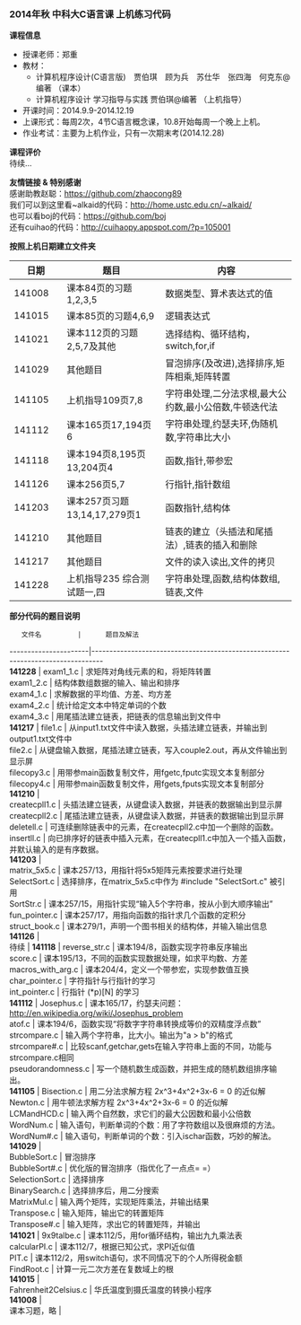 ### 2014年秋 中科大C语言课 上机练习代码  

**课程信息**  
- 授课老师：郑重  
- 教材：  
  - 计算机程序设计(C语言版)　贾伯琪　顾为兵　苏仕华　张四海　何克东@编著 （课本）  
  - 计算机程序设计 学习指导与实践  贾伯琪@编著 （上机指导）  
- 开课时间：2014.9.9-2014.12.19  
- 上课形式：每周2次，4节C语言概念课，10.8开始每周一个晚上上机。  
- 作业考试：主要为上机作业，只有一次期末考(2014.12.28)  


**课程评价**  
待续...  

   
**友情链接 & 特别感谢**  
感谢助教赵聪：https://github.com/zhaocong89  
我们可以到这里看~alkaid的代码：http://home.ustc.edu.cn/~alkaid/  
也可以看boj的代码：https://github.com/boj  
还有cuihao的代码：http://cuihaopy.appspot.com/?p=105001  


**按照上机日期建立文件夹**  

日期    |               题目              |           内容
--------|---------------------------------|--------------------------------------------------------    
141008　| 课本84页的习题1,2,3,5           | 数据类型、算术表达式的值  
141015  | 课本85页的习题4,6,9             | 逻辑表达式  
141021  | 课本112页的习题2,5,7及其他      | 选择结构、循环结构，switch,for,if  
141029  | 其他题目                        | 冒泡排序(及改进),选择排序,矩阵相乘,矩阵转置  
141105  | 上机指导109页7,8                | 字符串处理,二分法求根,最大公约数,最小公倍数,牛顿迭代法  
141112  | 课本165页17,194页6              | 字符串处理,约瑟夫环,伪随机数,字符串比大小  
141118  | 课本194页8,195页13,204页4       | 函数,指针,带参宏  
141126  | 课本256页5,7                    | 行指针,指针数组  
141203  | 课本257页习题13,14,17,279页1    | 函数指针,结构体  
141210  | 其他题目                        | 链表的建立（头插法和尾插法）,链表的插入和删除  
141217  | 其他题目                        | 文件的读入读出,文件的拷贝  
141228  | 上机指导235 综合测试题一,四     | 字符串处理,函数,结构体数组,链表,文件    

**部分代码的题目说明**  

       文件名         |      题目及解法  
----------------------|---------------------------------------------------------------------------------  
**141228**            |
exam1_1.c             | 求矩阵对角线元素的和，将矩阵转置  
exam1_2.c             | 结构体数组数据的输入、输出和排序  
exam4_1.c             | 求解数据的平均值、方差、均方差  
exam4_2.c             | 统计给定文本中特定单词的个数  
exam4_3.c             | 用尾插法建立链表，把链表的信息输出到文件中  
**141217**            | 
file1.c               | 从input1.txt文件中读入数据，头插法建立链表，并输出到output1.txt文件中  
file2.c               | 从键盘输入数据，尾插法建立链表，写入couple2.out，再从文件输出到显示屏  
filecopy3.c           | 用带参main函数复制文件，用fgetc,fputc实现文本复制部分  
filecopy4.c           | 用带参main函数复制文件，用fgets,fputs实现文本复制部分  
**141210**            |   
createcpll1.c         | 头插法建立链表，从键盘读入数据，并链表的数据输出到显示屏      
createcpll2.c         | 尾插法建立链表，从键盘读入数据，并链表的数据输出到显示屏   
deletell.c            | 可连续删除链表中的元素，在createcpll2.c中加一个删除的函数。  
insertll.c            | 向已排序好的链表中插入元素，在createcpll1.c中加入一个插入函数，并默认输入的是有序数据。  
**141203**            |    
matrix_5x5.c          | 课本257/13，用指针将5x5矩阵元素按要求进行处理  
SelectSort.c          | 选择排序，在matrix_5x5.c中作为 #include "SelectSort.c" 被引用  
SortStr.c             | 课本257/15，用指针实现“输入5个字符串，按从小到大顺序输出”  
fun_pointer.c         | 课本257/17，用指向函数的指针求几个函数的定积分  
struct_book.c         | 课本279/1，声明一个图书相关的结构体，并输入输出信息  
**141126**            |  
待续                  | 
**141118**            | 
reverse_str.c         | 课本194/8，函数实现字符串反序输出  
score.c               | 课本195/13，不同的函数实现数据处理，如求平均数、方差  
macros_with_arg.c     | 课本204/4，定义一个带参宏，实现参数值互换  
char_pointer.c        | 字符指针与行指针的学习  
int_pointer.c         | 行指针 (*p)[N] 的学习  
**141112**            | 
Josephus.c            | 课本165/17，约瑟夫问题：http://en.wikipedia.org/wiki/Josephus_problem  
atof.c                | 课本194/6，函数实现“将数字字符串转换成等价的双精度浮点数”  
strcompare.c          | 输入两个字符串，比大小。输出为"a > b"的格式  
strcompare#.c         | 比较scanf,getchar,gets在输入字符串上面的不同，功能与strcompare.c相同  
pseudorandomness.c    | 写一个随机数生成函数，并把生成的随机数组排序输出。  
**141105**            | 
Bisection.c           | 用二分法求解方程 2x^3+4x^2+3x-6 = 0 的近似解  
Newton.c              | 用牛顿法求解方程 2x^3+4x^2+3x-6 = 0 的近似解  
LCMandHCD.c           | 输入两个自然数，求它们的最大公因数和最小公倍数  
WordNum.c             | 输入语句，判断单词的个数：用了字符数组以及很麻烦的方法。  
WordNum#.c            | 输入语句，判断单词的个数：引入ischar函数，巧妙的解法。  
**141029**            |   
BubbleSort.c          | 冒泡排序  
BubbleSort#.c         | 优化版的冒泡排序（指优化了一点点= =）  
SelectionSort.c       | 选择排序  
BinarySearch.c        | 选择排序后，用二分搜索  
MatrixMul.c           | 输入两个矩阵，实现矩阵乘法，并输出结果  
Transpose.c           | 输入矩阵，输出它的转置矩阵  
Transpose#.c          | 输入矩阵，求出它的转置矩阵，并输出  
**141021**            | 
9x9talbe.c            | 课本112/5，用for循环结构，输出九九乘法表  
calcularPI.c          | 课本112/7，根据已知公式，求PI近似值  
PIT.c                 | 课本112/2，用switch语句，求不同情况下的个人所得税金额  
FindRoot.c            | 计算一元二次方差在复数域上的根  
**141015**            |   
Fahrenheit2Celsius.c  | 华氏温度到摄氏温度的转换小程序  
**141008**            |    
课本习题，略          |

